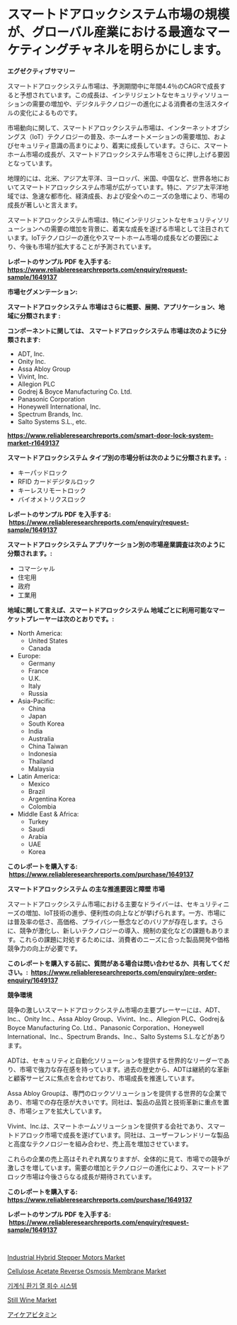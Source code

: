 <p><h1>スマートドアロックシステム市場の規模が、グローバル産業における最適なマーケティングチャネルを明らかにします。</h1></p><p><strong>エグゼクティブサマリー</strong></p>
<p><p>スマートドアロックシステム市場は、予測期間中に年間4.4％のCAGRで成長すると予想されています。この成長は、インテリジェントなセキュリティソリューションの需要の増加や、デジタルテクノロジーの進化による消費者の生活スタイルの変化によるものです。</p><p>市場動向に関して、スマートドアロックシステム市場は、インターネットオブシングス（IoT）テクノロジーの普及、ホームオートメーションの需要増加、およびセキュリティ意識の高まりにより、着実に成長しています。さらに、スマートホーム市場の成長が、スマートドアロックシステム市場をさらに押し上げる要因となっています。</p><p>地理的には、北米、アジア太平洋、ヨーロッパ、米国、中国など、世界各地においてスマートドアロックシステム市場が広がっています。特に、アジア太平洋地域では、急速な都市化、経済成長、および安全へのニーズの急増により、市場の成長が著しいと言えます。</p><p>スマートドアロックシステム市場は、特にインテリジェントなセキュリティソリューションへの需要の増加を背景に、着実な成長を遂げる市場として注目されています。IoTテクノロジーの進化やスマートホーム市場の成長などの要因により、今後も市場が拡大することが予測されています。</p></p>
<p><strong>レポートのサンプル PDF を入手する: <a href="https://www.reliableresearchreports.com/enquiry/request-sample/1649137">https://www.reliableresearchreports.com/enquiry/request-sample/1649137</a></strong></p>
<p><strong>市場セグメンテーション:</strong></p>
<p><strong> スマートドアロックシステム 市場はさらに概要、展開、アプリケーション、地域に分類されます :</strong></p>
<p><strong>コンポーネントに関しては、 スマートドアロックシステム 市場は次のように分類されます: &nbsp;</strong></p>
<p><ul><li>ADT, Inc.</li><li>Onity Inc.</li><li>Assa Abloy Group</li><li>Vivint, Inc.</li><li>Allegion PLC</li><li>Godrej & Boyce Manufacturing Co. Ltd.</li><li>Panasonic Corporation</li><li>Honeywell International, Inc.</li><li>Spectrum Brands, Inc.</li><li>Salto Systems S.L., etc.</li></ul></p>
<p><strong><a href="https://www.reliableresearchreports.com/smart-door-lock-system-market-r1649137">https://www.reliableresearchreports.com/smart-door-lock-system-market-r1649137</a></strong></p>
<p><strong> スマートドアロックシステム タイプ別の市場分析は次のように分類されます。:</strong></p>
<p><ul><li>キーパッドロック</li><li>RFID カードデジタルロック</li><li>キーレスリモートロック</li><li>バイオメトリクスロック</li></ul></p>
<p><strong>レポートのサンプル PDF を入手する: &nbsp;<a href="https://www.reliableresearchreports.com/enquiry/request-sample/1649137">https://www.reliableresearchreports.com/enquiry/request-sample/1649137</a></strong></p>
<p><strong> スマートドアロックシステム アプリケーション別の市場産業調査は次のように分類されます。:</strong></p>
<p><ul><li>コマーシャル</li><li>住宅用</li><li>政府</li><li>工業用</li></ul></p>
<p><strong>地域に関して言えば、スマートドアロックシステム 地域ごとに利用可能なマーケットプレーヤーは次のとおりです。:</strong></p>
<p><ul>
    <li>
        North America:
        <ul>
            <li>United States</li>
            <li>Canada</li>
        </ul>
    </li>
    <li>
        Europe:
        <ul>
            <li>Germany</li>
            <li>France</li>
            <li>U.K.</li>
            <li>Italy</li>
            <li>Russia</li>
        </ul>
    </li>
    <li>
        Asia-Pacific:
        <ul>
            <li>China</li>
            <li>Japan</li>
            <li>South Korea</li>
            <li>India</li>
            <li>Australia</li>
            <li>China Taiwan</li>
            <li>Indonesia</li>
            <li>Thailand</li>
            <li>Malaysia</li>
        </ul>
    </li>
    <li>
        Latin America:
        <ul>
            <li>Mexico</li>
            <li>Brazil</li>
            <li>Argentina Korea</li>
            <li>Colombia</li>
        </ul>
    </li>
    <li>
        Middle East & Africa:
        <ul>
            <li>Turkey</li>
            <li>Saudi</li>
            <li>Arabia</li>
            <li>UAE</li>
            <li>Korea</li>
        </ul>
    </li>
    </ul></p>
<p><strong>このレポートを購入する: &nbsp;<a href="https://www.reliableresearchreports.com/purchase/1649137">https://www.reliableresearchreports.com/purchase/1649137</a></strong></p>
<p><strong>スマートドアロックシステム の主な推進要因と障壁 市場</strong></p>
<p><p>スマートドアロックシステム市場における主要なドライバーは、セキュリティニーズの増加、IoT技術の進歩、便利性の向上などが挙げられます。一方、市場には普及率の低さ、高価格、プライバシー懸念などのバリアが存在します。さらに、競争が激化し、新しいテクノロジーの導入、規制の変化などの課題もあります。これらの課題に対処するためには、消費者のニーズに合った製品開発や価格競争力の向上が必要です。</p></p>
<p><strong>このレポートを購入する前に、質問がある場合は問い合わせるか、共有してください。:&nbsp; <a href="https://www.reliableresearchreports.com/enquiry/pre-order-enquiry/1649137">https://www.reliableresearchreports.com/enquiry/pre-order-enquiry/1649137</a></strong></p>
<p><strong>競争環境</strong></p>
<p><p>競争の激しいスマートドアロックシステム市場の主要プレーヤーには、ADT、Inc.、Onity Inc.、Assa Abloy Group、Vivint、Inc.、Allegion PLC、Godrej＆Boyce Manufacturing Co. Ltd.、Panasonic Corporation、Honeywell International、Inc.、Spectrum Brands、Inc.、Salto Systems S.L.などがあります。</p><p>ADTは、セキュリティと自動化ソリューションを提供する世界的なリーダーであり、市場で強力な存在感を持っています。過去の歴史から、ADTは継続的な革新と顧客サービスに焦点を合わせており、市場成長を推進しています。</p><p>Assa Abloy Groupは、専門のロックソリューションを提供する世界的な企業であり、市場での存在感が大きいです。同社は、製品の品質と技術革新に重点を置き、市場シェアを拡大しています。</p><p>Vivint、Inc.は、スマートホームソリューションを提供する会社であり、スマートドアロック市場で成長を遂げています。同社は、ユーザーフレンドリーな製品と高度なテクノロジーを組み合わせ、売上高を増加させています。</p><p>これらの企業の売上高はそれぞれ異なりますが、全体的に見て、市場での競争が激しさを増しています。需要の増加とテクノロジーの進化により、スマートドアロック市場は今後さらなる成長が期待されています。</p></p>
<p><strong>このレポートを購入する: &nbsp; <a href="https://www.reliableresearchreports.com/purchase/1649137">https://www.reliableresearchreports.com/purchase/1649137</a></strong></p>
<p><strong>レポートのサンプル PDF を入手する: &nbsp;<a href="https://www.reliableresearchreports.com/enquiry/request-sample/1649137">https://www.reliableresearchreports.com/enquiry/request-sample/1649137</a></strong><strong></strong></p>
<p>&nbsp;</p>
<p><p><a href="https://github.com/bobicer/Market-Research-Report-List-2/blob/main/industrial-hybrid-stepper-motors-market.md">Industrial Hybrid Stepper Motors Market</a></p><p><a href="https://issuu.com/reportprime-2/docs/cellulose-acetate-reverse-osmosis-membrane-market-">Cellulose Acetate Reverse Osmosis Membrane Market</a></p><p><a href="https://github.com/Tristiarton768456/Market-Research-Report-List-1/blob/main/725772425924.md">기계식 환기 열 회수 시스템</a></p><p><a href="https://iodized-pantydraco-05c.notion.site/Still-Wine-Market-Trends-and-Market-Analysis-forecasted-for-period-2024-2031-69eba53f5ad14bce8df54a7f7ef56352">Still Wine Market</a></p><p><a href="https://github.com/MosesSpinka1914/Market-Research-Report-List-1/blob/main/956956528472.md">アイケアビタミン</a></p></p>